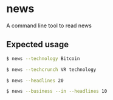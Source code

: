 # news
A command line tool to read news

## Expected usage

```bash
$ news --technology Bitcoin
```

```bash
$ news --techcrunch VR technology
```

```bash
$ news --headlines 20
```

```bash
$ news --business --in --headlines 10
```
